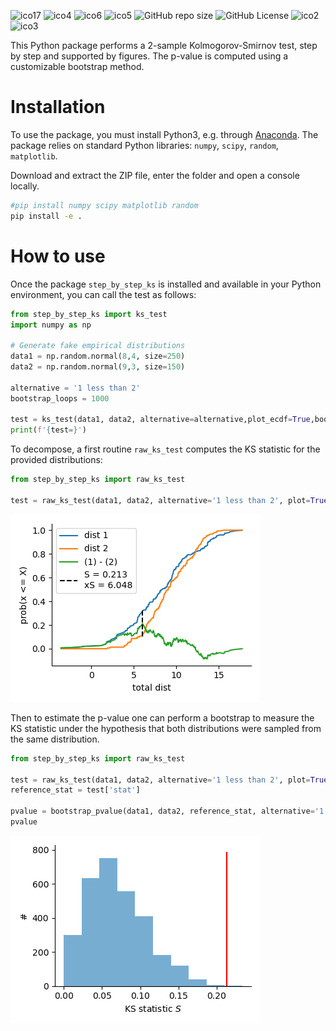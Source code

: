 ![ico17](https://github.com/remyeltorro/step_by_step_ks/actions/workflows/test.yml/badge.svg)
![ico4](https://img.shields.io/pypi/v/step_by_step_ks)
![ico6](https://img.shields.io/github/downloads/remyeltorro/step_by_step_ks/total)
![ico5](https://img.shields.io/pypi/dm/step_by_step_ks)
![GitHub repo size](https://img.shields.io/github/repo-size/remyeltorro/step_by_step_ks)
![GitHub License](https://img.shields.io/github/license/remyeltorro/step_by_step_ks?link=https%3A%2F%2Fgithub.com%2Fremyeltorro%step_by_step_ks%2Fblob%2Fmain%2FLICENSE)
![ico2](https://img.shields.io/github/forks/remyeltorro/step_by_step_ks?link=https%3A%2F%2Fgithub.com%2Fremyeltorro%step_by_step_ks%2Fforks)
![ico3](https://img.shields.io/github/stars/remyeltorro/step_by_step_ks?link=https%3A%2F%2Fgithub.com%2Fremyeltorro%step_by_step_ks%2Fstargazers)



This Python package performs a 2-sample Kolmogorov-Smirnov test, step by step and supported by figures. The p-value is computed using a customizable bootstrap method. 

Installation
============

To use the package, you must install Python3, e.g. through [Anaconda](https://www.anaconda.com/download). The package relies on standard Python libraries: `numpy`, `scipy`, `random`, `matplotlib`.

Download and extract the ZIP file, enter the folder and open a console locally.

``` bash
#pip install numpy scipy matplotlib random
pip install -e .
```

How to use
==========

Once the package `step_by_step_ks` is installed and available in your Python environment, you can call the test as follows:

```python
from step_by_step_ks import ks_test
import numpy as np

# Generate fake empirical distributions
data1 = np.random.normal(8,4, size=250)
data2 = np.random.normal(9,3, size=150)

alternative = '1 less than 2'
bootstrap_loops = 1000

test = ks_test(data1, data2, alternative=alternative,plot_ecdf=True,bootstrap_loops=bootstrap_loops, bootstrap_plot=True, bootstrap_size=None, bootstrap_replacement=False)
print(f'{test=}')
```

To decompose, a first routine `raw_ks_test` computes the KS statistic for the provided distributions:

```python
from step_by_step_ks import raw_ks_test

test = raw_ks_test(data1, data2, alternative='1 less than 2', plot=True)
```

![ECDF plot](https://github.com/remyeltorro/step_by_step_ks/blob/main/assets/ecdf.png?raw=true)

Then to estimate the p-value one can perform a bootstrap to measure the KS statistic under the hypothesis that both distributions were sampled from the same distribution. 

```python
from step_by_step_ks import raw_ks_test

test = raw_ks_test(data1, data2, alternative='1 less than 2', plot=True)
reference_stat = test['stat']

pvalue = bootstrap_pvalue(data1, data2, reference_stat, alternative='1 less than 2', plot=True, nloop=1000, replacement=False)
pvalue
```

![KS statistic distribution](https://github.com/remyeltorro/step_by_step_ks/blob/main/assets/stat_dist.png?raw=true)